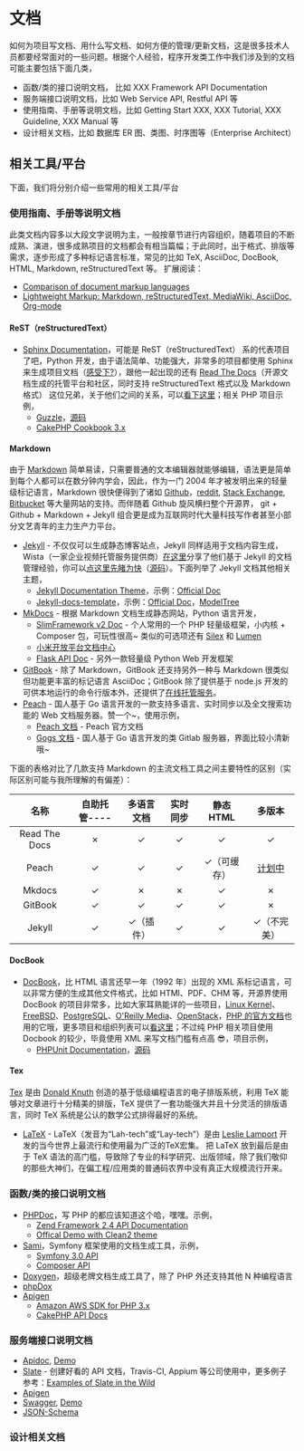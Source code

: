 # 文档

如何为项目写文档、用什么写文档、如何方便的管理/更新文档，这是很多技术人员都要经常面对的一些问题。根据个人经验，程序开发类工作中我们涉及到的文档可能主要包括下面几类，
* 函数/类的接口说明文档， 比如 XXX Framework API Documentation
* 服务端接口说明文档，比如 Web Service API, Restful API 等
* 使用指南、手册等说明文档，比如 Getting Start XXX, XXX Tutorial, XXX Guideline, XXX Manual 等
* 设计相关文档，比如 数据库 ER 图、类图、时序图等（Enterprise Architect）

## 相关工具/平台

下面，我们将分别介绍一些常用的相关工具/平台

### 使用指南、手册等说明文档

此类文档内容多以大段文字说明为主，一般按章节进行内容组织，随着项目的不断成熟、演进，很多成熟项目的文档都会有相当篇幅；于此同时，出于格式、排版等需求，逐步形成了多种标记语言标准，常见的比如 TeX, AsciiDoc, DocBook, HTML, Markdown, reStructuredText 等。
扩展阅读：
* [Comparison of document markup languages](https://en.wikipedia.org/wiki/Comparison_of_document_markup_languages)
* [Lightweight Markup: Markdown, reStructuredText, MediaWiki, AsciiDoc, Org-mode](http://hyperpolyglot.org/lightweight-markup)

#### ReST（reStructuredText）

* [Sphinx Documentation](http://sphinx-doc.org/)，可能是 ReST（reStructuredText） 系的代表项目了吧，Python 开发，由于语法简单、功能强大，非常多的项目都使用 Sphinx 来生成项目文档（[感受下?](http://sphinx-doc.org/examples.html)），跟他一起出现的还有 [Read The Docs](https://readthedocs.org/)（开源文档生成的托管平台和社区，同时支持 reStructuredText 格式以及 Markdown 格式） 这位兄弟，关于他们之间的关系，可以[看下这里](https://coderwall.com/p/vemncg/what-is-the-difference-rest-docutils-sphinx-readthedocs)；相关 PHP 项目示例，
    * [Guzzle](http://guzzle3.readthedocs.org/)，[源码](https://github.com/guzzle/guzzle/tree/v3.8.1/docs)
    * [CakePHP Cookbook 3.x](http://book.cakephp.org/3.0/en/index.html)

#### Markdown

由于 [Markdown](http://daringfireball.net/projects/markdown/) 简单易读，只需要普通的文本编辑器就能够编辑，语法更是简单到每个人都可以在数分钟内学会，因此，作为一门 2004 年才被发明出来的轻量级标记语言，Markdown 很快便得到了诸如 [Github](https://github.com)，[reddit](https://www.reddit.com/), [Stack Exchange](http://stackexchange.com/), [Bitbucket](http://sourceforge.net/) 等大量网站的支持。而伴随着 Github 旋风横扫整个开源界， git + Github + Markdown + Jekyll 组合更是成为互联网时代大量科技写作者甚至小部分文艺青年的主力生产力平台。

* [Jekyll](https://jekyllrb.com/) - 不仅仅可以生成静态博客站点，Jekyll 同样适用于文档内容生成，Wista（一家企业视频托管服务提供商）[在这里](http://wistia.com/blog/jekyll-for-documentation)分享了他们基于 Jekyll 的文档管理经验，你可以[点这里先睹为快](http://wistia.com/doc)（[源码](https://github.com/wistia/wistia-doc)）。下面列举了 Jekyll 文档其他相关主题，
    * [Jekyll Documentation Theme](https//github.com/tomjohnson1492/documentation-theme-jekyll/)，示例：[Official Doc](http://idratherbewriting.com/documentation-theme-jekyll)
    * [Jekyll-docs-template](https://github.com/bruth/jekyll-docs-template/)，示例：[Official Doc](http://bruth.github.io/jekyll-docs-template/)，[ModelTree](http://modeltree.harvest.io/ref/lookup-syntax.html)
* [MkDocs](http://www.mkdocs.org/) - 根据 Markdown 文档生成静态网站，Python 语言开发，
    * [SlimFramework v2 Doc](http://docs.slimframework.com/) - 个人常用的一个 PHP 轻量级框架，小内核 + Composer 包，可玩性很高~ 类似的可选项还有 [Silex](http://silex.sensiolabs.org/) 和 [Lumen](https://lumen.laravel.com/)
    * [小米开放平台文档中心](http://dev.xiaomi.com/docs/)
    * [Flask API Doc](http://www.flaskapi.org/) - 另外一款轻量级 Python Web 开发框架
* [GitBook](https://github.com/GitbookIO/gitbook) - 除了 Markdown，GitBook 还支持另外一种与 Markdown 很类似但功能更丰富的标记语言 AsciiDoc；GitBook 除了提供基于 node.js 开发的可供本地运行的命令行版本外，还提供了[在线托管服务](https://www.gitbook.com/)。
* [Peach](https://peachdocs.org/) - 国人基于 Go 语言开发的一款支持多语言、实时同步以及全文搜索功能的 Web 文档服务器。赞一个~，使用示例，
    * [Peach 文档](https://peachdocs.org/docs) - Peach 官方文档
    * [Gogs 文档](https://gogs.io/docs) - 国人基于 Go 语言开发的类 Gitlab 服务器，界面比较小清新哦~

下面的表格对比了几款支持 Markdown 的主流文档工具之间主要特性的区别（实际区别可能与我所理解的有偏差）：

|名称           |自助托管----|多语言文档|实时同步|静态 HTML |多版本      |
|:------------:|:---------:|:-------:|:-----:|:--------:|:---------:|
|Read The Docs |✗          |✓        |✓      |✓         |✓          |
|Peach         |✓          |✓        |✓      |✓（可缓存）|[计划中](https://peachdocs.org/docs/intro/roadmap)|
|Mkdocs        |✓          |✗        |✗     |✓         |✗          |
|GitBook       |✓          |✓        |✓      |✓         |✗          |
|Jekyll        |✓          |✓（插件） |✓      |✓         |✓（不完美）  |

#### DocBook

* [DocBook](http://www.docbook.org/)，比 HTML 语言还早一年（1992 年）出现的 XML 系标记语言，可以非常方便的生成其他文件格式，比如 HTMl、PDF、CHM 等，开源界使用 DocBook 的项目非常多，比如大家耳熟能详的一些项目，[Linux Kernel](https://www.kernel.org/)、[FreeBSD](http://www.freebsd.org/)、[PostgreSQL](http://www3.uk.postgresql.org/users-lounge/docs/)、[O'Reilly Media](http://www.oreilly.com/)、[OpenStack](http://docs.openstack.org/)，[PHP 的官方文档](http://www.php.net/download-docs.php)也用的它哦，更多项目和组织列表可以[看这里](http://wiki.docbook.org/WhoUsesDocBook)；不过纯 PHP 相关项目使用 Docbook 的较少，毕竟使用 XML 来写文档门槛有点高 :sunglasses:，项目示例，
    * [PHPUnit Documentation](https://phpunit.de/manual/5.1/en/index.html)，[源码](https://github.com/sebastianbergmann/phpunit-documentation)

#### Tex

[Tex](http://tug.org/) 是由 [Donald Knuth](https://zh.wikipedia.org/wiki/Donald_Knuth) 创造的基于低级编程语言的电子排版系统，利用 TeX 能够对文章进行十分精美的排版，TeX 提供了一套功能强大并且十分灵活的排版语言，同时 TeX 系统是公认的数学公式排得最好的系统。

* [LaTeX](https://latex-project.org/) - LaTeX（发音为“Lah-tech”或“Lay-tech”）是由 [Leslie Lamport](https://zh.wikipedia.org/wiki/Leslie_Lamport) 开发的当今世界上最流行和使用最为广泛的TeX宏集。 把 LaTeX 放到最后是由于 TeX 语法的高门槛，导致除了专业的科学研究、出版领域，除了我们敬仰的那些大神们，在偏工程/应用类的普通码农界中没有真正大规模流行开来。

### 函数/类的接口说明文档
* [PHPDoc](http://www.phpdoc.org/)，写 PHP 的都应该知道这个哈，嘿嘿。示例，
    * [Zend Framework 2.4 API Documentation](http://framework.zend.com/apidoc/2.4/)
    * [Offical Demo with Clean2 theme](http://demo.phpdoc.org/Clean2/)
* [Sami](https://github.com/FriendsOfPHP/Sami)，Symfony 框架使用的文档生成工具，示例，
    * [Symfony 3.0 API](http://api.symfony.com/3.0/index.html)
    * [Composer API](https://getcomposer.org/apidoc/master/index.html)
* [Doxygen](http://www.stack.nl/~dimitri/doxygen/)，超级老牌文档生成工具了，除了 PHP 外还支持其他 N 种编程语言
* [phpDox](http://phpdox.de/)
* [Apigen](http://www.apigen.org/)
    * [Amazon AWS SDK for PHP 3.x](http://docs.aws.amazon.com/aws-sdk-php/v3/api/)
    * [CakePHP API Docs](http://api.cakephp.org/3.1/)

### 服务端接口说明文档

* [Apidoc](http://apidocjs.com/), [Demo](http://apidocjs.com/example/) 
* [Slate](https://github.com/tripit/slate) - 创建好看的 API 文档，Travis-CI, Appium 等公司使用中，更多例子参考：[Examples of Slate in the Wild](https://github.com/tripit/slate#examples-of-slate-in-the-wild)
* [Apigen](http://www.apigen.org/)
* [Swagger](http://swagger.io/), [Demo](http://petstore.swagger.wordnik.com/)
* [JSON-Schema](http://json-schema.org/)

### 设计相关文档
